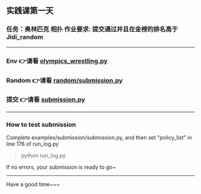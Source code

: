 ## 实践课第一天

### 任务：奥林匹克 相扑 作业要求: 提交通过并且在金榜的排名高于Jidi_random


---
### Env 👉请看 [olympics_wrestling.py](env/olympics_wrestling.py)

### Random 👉请看 [random/submission.py](examples/random/submission.py)

### 提交 👉请看 [submission.py](examples/random/submission.py)

---

### How to test submission

Complete examples/submission/submission.py, and then set "policy_list" in line 176 of run_log.py
>python run_log.py 

If no errors, your submission is ready to go~

___
Have a good time~~~